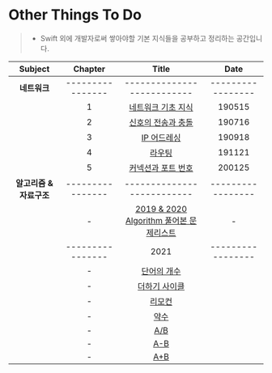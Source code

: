# Other Things To Do
> - Swift 외에 개발자로써 쌓아야할 기본 지식들을 공부하고 정리하는 공간입니다.

| Subject | Chapter | Title | Date |
| :---: | :---: | :---: | :---: |
| **네트워크** | ---------------- | -------------------------- | ----------------- |
| | 1 | [네트워크 기초 지식](https://github.com/wargi/Etc/blob/master/Network/Chapter1.md) | 190515 |
| | 2 | [신호의 전송과 충돌](https://github.com/wargi/Etc/blob/master/Network/Chapter2.md) | 190716 |
| | 3 | [IP 어드레싱](https://github.com/wargi/Etc/blob/master/Network/Chapter3.md) | 190918 |
| | 4 | [라우팅](https://github.com/wargi/Etc/blob/master/Network/Chapter4.md) | 191121 |
| | 5 | [커넥션과 포트 번호](https://github.com/wargi/Etc/blob/master/Network/Chapter5.md) | 200125 |
| **알고리즘 & 자료구조** | ---------------- | -------------------------- | ----------------- |
| | - | [2019 & 2020 Algorithm 풀어본 문제리스트](https://github.com/wargi/Etc/blob/master/1920_README.md) | - |
|  | ---------------- | 2021 | ----------------- |
| | - | [단어의 개수](https://github.com/wargi/Other-Things-To-Do/blob/master/Algorithm/2021/100/Question07.md) |  |
| | - | [더하기 사이클](https://github.com/wargi/Other-Things-To-Do/blob/master/Algorithm/2021/100/Question06.md) |  |
| | - | [리모컨](https://github.com/wargi/Other-Things-To-Do/blob/master/Algorithm/2021/100/Question05.md) |  |
| | - | [약수](https://github.com/wargi/Other-Things-To-Do/blob/master/Algorithm/2021/100/Question04.md) |  |
| | - | [A/B](https://github.com/wargi/Other-Things-To-Do/blob/master/Algorithm/2021/100/Question03.md) |  |
| | - | [A-B](https://github.com/wargi/Other-Things-To-Do/blob/master/Algorithm/2021/100/Question02.md) |  |
| | - | [A+B](https://github.com/wargi/Other-Things-To-Do/blob/master/Algorithm/2021/100/Question01.md) |  |

